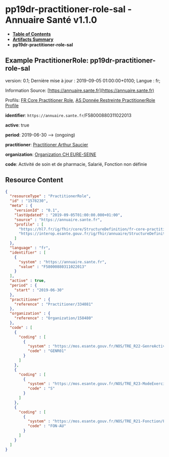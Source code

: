 # pp19dr-practitioner-role-sal - Annuaire Santé v1.1.0

* [**Table of Contents**](toc.md)
* [**Artifacts Summary**](artifacts.md)
* **pp19dr-practitioner-role-sal**

## Example PractitionerRole: pp19dr-practitioner-role-sal

version: 0.1; Dernière mise à jour : 2019-09-05 01:00:00+0100; Langue : fr; 

Information Source: [https://annuaire.sante.fr](https://annuaire.sante.fr)

Profils: [FR Core Practitioner Role](https://hl7.fr/ig/fhir/core/2.1.0/StructureDefinition-fr-core-practitioner-role.html), [AS Donnée Restreinte PractitionerRole Profile](StructureDefinition-as-dr-practitionerrole.md)

**identifier**: `https://annuaire.sante.fr`/F58000880311022013

**active**: true

**period**: 2019-06-30 --> (ongoing)

**practitioner**: [Practitioner Arthur Saucier](Practitioner-334081.md)

**organization**: [Organization CH EURE-SEINE](Organization-158480.md)

**code**: Activité de soin et de pharmacie, Salarié, Fonction non définie



## Resource Content

```json
{
  "resourceType" : "PractitionerRole",
  "id" : "1578230",
  "meta" : {
    "versionId" : "0.1",
    "lastUpdated" : "2019-09-05T01:00:00.000+01:00",
    "source" : "https://annuaire.sante.fr",
    "profile" : [
      "https://hl7.fr/ig/fhir/core/StructureDefinition/fr-core-practitioner-role",
      "https://interop.esante.gouv.fr/ig/fhir/annuaire/StructureDefinition/as-dr-practitionerrole"
    ]
  },
  "language" : "fr",
  "identifier" : [
    {
      "system" : "https://annuaire.sante.fr",
      "value" : "F58000880311022013"
    }
  ],
  "active" : true,
  "period" : {
    "start" : "2019-06-30"
  },
  "practitioner" : {
    "reference" : "Practitioner/334081"
  },
  "organization" : {
    "reference" : "Organization/158480"
  },
  "code" : [
    {
      "coding" : [
        {
          "system" : "https://mos.esante.gouv.fr/NOS/TRE_R22-GenreActivite/FHIR/TRE-R22-GenreActivite",
          "code" : "GENR01"
        }
      ]
    },
    {
      "coding" : [
        {
          "system" : "https://mos.esante.gouv.fr/NOS/TRE_R23-ModeExercice/FHIR/TRE-R23-ModeExercice",
          "code" : "S"
        }
      ]
    },
    {
      "coding" : [
        {
          "system" : "https://mos.esante.gouv.fr/NOS/TRE_R21-Fonction/FHIR/TRE-R21-Fonction",
          "code" : "FON-AU"
        }
      ]
    }
  ]
}

```
